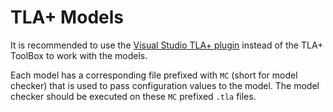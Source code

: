 # TLA+ Models

It is recommended to use the [Visual Studio TLA+
plugin](https://github.com/tlaplus/vscode-tlaplus) instead of the TLA+ ToolBox
to work with the models.

Each model has a corresponding file prefixed with `MC` (short for model checker)
that is used to pass configuration values to the model. The model checker should
be executed on these `MC` prefixed `.tla` files.